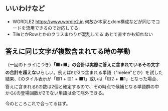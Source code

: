 ## いいわけなど
- WORDLE2 https://www.wordle2.in 何故か本家とdom構成などが同じでコードを流用できるので対応してる
- TileとかRowとかのクラスまわりが混乱してる あとで直すかも知れない

## 答えに同じ文字が複数含まれてる時の挙動
（一回のトライにつき）**「🟩+🟨」の合計は実際に答えに含まれているその文字の合計を超えない**らしい。例えば`E`が3つ含まれる単語（"melee"とか）を試した結果、`E`のタイル表示が「🟩1 + 🟨1 + ⬛️1」或いは「🟨2 + ⬛️1」となった場合、答えに含まれる`E`の数は2個と確定するので、その時点で候補となる単語群の中から`E`の登場回数が2でない単語は全て除外できる。

今のところこれで合ってるはず。
